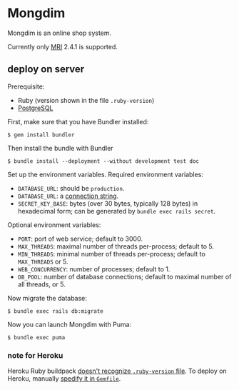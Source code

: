 # Mongdim

Mongdim is an online shop system.

Currently only [MRI][] 2.4.1 is supported.

[MRI]: https://en.wikipedia.org/wiki/Ruby_MRI

## deploy on server

Prerequisite:

 * Ruby (version shown in the file `.ruby-version`)
 * [PostgreSQL][]

[PostgreSQL]: https://www.postgresql.org/download/

First, make sure that you have Bundler installed:

    $ gem install bundler

Then install the bundle with Bundler

    $ bundle install --deployment --without development test doc

Set up the environment variables. Required environment variables:

  * `DATABASE_URL`: should be `production`.
  * `DATABASE_URL`: a [connection string][].
  * `SECRET_KEY_BASE`: bytes (over 30 bytes, typically 128 bytes) in hexadecimal
    form; can be generated by `bundle exec rails secret`.

Optional environment variables:

  * `PORT`: port of web service; default to 3000.
  * `MAX_THREADS`: maximal number of threads per-process; default to 5.
  * `MIN_THREADS`: minimal number of threads per-process; default to
    `MAX_THREADS` or 5.
  * `WEB_CONCURRENCY`: number of processes; default to 1.
  * `DB_POOL`: number of database connections; default to maximal number of all
    threads, or 5.

Now migrate the database:

    $ bundle exec rails db:migrate

Now you can launch Mongdim with Puma:

    $ bundle exec puma

[connection string]: https://www.postgresql.org/docs/9.6/static/libpq-connect.html#LIBPQ-CONNSTRING

### note for Heroku

Heroku Ruby buildpack [doesn't recognize `.ruby-version` file][ruby-version].
To deploy on Heroku, manually [spedify it in `Gemfile`][bundle-ruby].

[bundle-ruby]: https://bundler.io/v1.15/gemfile_ruby.html
[ruby-version]: https://github.com/heroku/heroku-buildpack-ruby/issues/568
